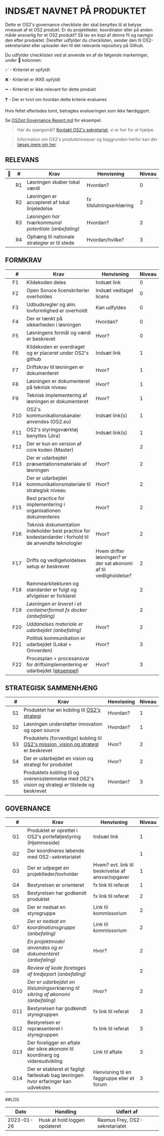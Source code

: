 # INDSÆT NAVNET PÅ PRODUKTET 

Dette er OS2's governance checkliste der skal benyttes til at belyse niveauet af et OS2 produkt. Er du projektleder, koordinator eller på anden måde ansvarlig for et OS2 produkt? Så lav en kopi af denne fil og navngiv den efter produktet. Derefter udfylder du checklisten, sender den til OS2-sekretariatet eller uploader den til det relevante repository på Github.

Du udfylder checklisten ved at anvende en af de følgende markeringer, under  🔽 kolonnen:

✅ - Kriteriet er opfyldt

❌ - Kriteriet er IKKE opfyldt

➖ - Kriteriet er ikke relevant for dette produkt

❓ - Der er tvivl om hvordan dette kriterie evalueres

Hvis feltet efterlades tomt, betragtes evalueringen som ikke færdiggjort.

Se [OS2iot Governance Report.md](https://github.com/OS2iot/OS2IoT-docs/blob/master/OS2iot_GOVERNANCE_REPORT.md) for eksempel.

> Har du spørgsmål? [Kontakt OS2's sekretariat](https://os2.eu/kontakt), vi er her for at hjælpe.

> Information om OS2's produktniveauer og baggrunden herfor kan der [læses mere om her](https://os2.eu/side/governance).


## RELEVANS

| 🔽  |  #  | Krav | Henvisning | Niveau | 
| --- | --- | --- | --- | --- |
|  | R1 | Løsningen skaber lokal værdi | Hvordan?  | 0 |
|  | R2 | Løsningen er accepteret af lokal linjeledelse | fx tilslutningserklæring | 2 |
|  | R3 | _Løsningen har tværkommunal potentiale (anbefaling)_ | Hvordan? | 2 |
|  | R4 | Ophæng til nationale strategier er til stede | Hvordan/hvilke? | 3 |

## FORMKRAV

|     |  #  | Krav | Henvisning | Niveau | 
| --- | --- | --- | --- | --- |
|  | F1 | Kildekoden deles | Indsæt link | 0 |
|  | F2 | Open Soruce licenskriterier overholdes | Indsæt vedtaget licens | 0 |
|  | F3 | Udbudsregler og alm. lovformlighed er overholdt | Kan udfyldes | 0 |
|  | F4 | Der er tænkt på sikkerheden i løsningen | Hvordan? | 0 |
|  | F5 | Løsningens formål og værdi er beskrevet | Hvor? | 0 |
|  | F6 | Kildekoden er overdraget og er placeret under OS2's github | Indsæt link | 1 |
|  | F7 | Driftskrav til løsningen er dokumenteret | Hvor? | 1 |
|  | F8 | Løsningen er dokumenteret på teknisk niveau  | Hvor? | 1 |
|  | F9 | Teknisk implementering af løsningen er dokumenteret  | Hvor? | 1 |
|  | F10 | OS2's kommunikationskanaler anvendes (OS2.eu)   | Indsæt link(s) | 1 |
|  | F11 | OS2's styringsværktøj benyttes (Jira)  | Indsæt link(s) | 1 |
|  | F12 | Der er kun en version af core koden (Master) | | 2 |
|  | F13 | Der er udarbejdet præsentationsmateriale af løsningen | Hvor? | 2 |
|  | F14 | Der er udarbejdet kommunikationsmateriale til strategisk niveau | Hvor? | 2 |
|  | F15 | Best practice for implementering i organisationen dokumenteres | Hvor? | 2 |
|  | F16 | Teknisk dokumentation indeholder best practice for kodestandarder i forhold til de anvendte teknologier | Hvor? | 2 |
|  | F17 | Drifts og vedligeholdelses setup er beskrevet | Hvem drifter løsningen? er der sat økonomi af til vedligholdelse? | 2 |
|  | F18 | Rammearkitekturen og standarder er fulgt og afvigelser er forklaret |  | 2 |
|  | F19 | _Løsningen er leveret i et containerformat fx docker (anbefaling)_ |  | 2 |
|  | F20 | _Uddanelses materiale er udarbejdet (anbefaling)_ | Hvor? | 2 |
|  | F21 | Politisk kommunikation er udarbejdet (Lokal + Omverden) | Hvor? | 3 |
|  | F22 | Procesplan + procesansvar for driftsimplementering er udarbejdet ([eksempel](https://os2mo.readthedocs.io/en/development/operation/cookbook.html)) | Hvor? | 3 |  


## STRATEGISK SAMMENHÆNG

|     |  #  | Krav | Henvisning | Niveau | 
| --- | --- | --- | --- | --- |
|  | S1 | Produktet har en kobling til [OS2's strategi](https://os2.eu/side/os2-mission-vision) | Hvordan? | 1 |
|  | S2 | Løsningen understøtter innovation og open source | Hvordan? | 1 |
|  | S3 | Produktets (forventlige) kobling til [OS2's mission, vision og strategi](https://os2.eu/side/os2-mission-vision) er beskrevet | Hvor? | 2 |
|  | S4 | Der er udarbejdet en vision og strategi for produktet | Hvor? | 2 |
|  | S5 | Produktets kobling til og overensstemmelse med OS2's vision og strategi er tilstede og beskrevet | Hvordan? | 3 |


## GOVERNANCE

|     |  #  | Krav | Henvisning | Niveau | 
| --- | --- | --- | --- | --- |
|  | G1 | Produktet er oprettet i OS2's porteføljestyring (Hjemmeside) | Indsæt link | 1 |
|  | G2 | Der koordineres løbende med OS2-sekretariatet  |  | 1 |
|  | G3 | Der er udpeget en projektleder/tovholder | Hvem? evt. link til beskrivelse af ansvar/opgaver | 1 |
|  | G4 | Bestyrelsen er orienteret | fx link til referat | 1 |
|  | G5 | Bestyrelsen har godkendt produktet | fx link til referat | 2 |
|  | G6 | Der er nedsat en styregruppe | Link til kommissorium | 2 |
|  | G7 | _Der er nedsat en koordinationsgruppe (anbefaling)_ | Link til kommissorium | 2 |
|  | G8 | _En projektmodel anvendes og er dokumenteret (anbefaling)_ | Hvor? | 2 |
|  | G9 | _Review af kode foretages af tredjepart (anbefaling)_ |  | 2 |
|  | G10 | _Der er udarbejdet en tilslutningserklæring til sikring af økonomi (anbefaling)_ | Hvor? | 2 |
|  | G11 | Bestyrelsen har godkendt styregruppen | fx link til referat | 3 |
|  | G12 | Bestyrelsen er repræsenteret i styregruppen | fx link til referat | 3 |
|  | G13 | Der foreligger en aftale der sikre økonomi til koordinerg og videreudvikling | Link til aftale | 3 |
|  | G14 | Der er etableret et fagligt fælleskab bag løsningen hvor erfaringer kan udveksles | Henvisning til en faggruppe eller et forum | 3 |


##LOG

| Dato | Handling | Udført af |
| --- | --- |--- |
| 2023-01-26 | Husk at hold loggen opdateret | Rasmus Frey, OS2-sekretariatet |


